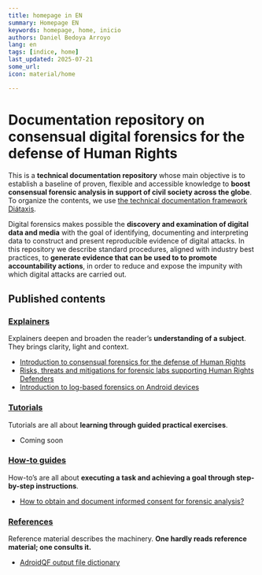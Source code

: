 ```yaml
---
title: homepage in EN 
summary: Homepage EN 
keywords: homepage, home, inicio
authors: Daniel Bedoya Arroyo
lang: en
tags: [indice, home]
last_updated: 2025-07-21
some_url:
icon: material/home

---
```



# Documentation repository on consensual digital forensics for the defense of Human Rights 


This is a **technical documentation repository** whose main objective is to establish a baseline of proven, flexible and accessible knowledge to **boost consensual forensic analysis in support of civil society across the globe**. To organize the contents, we use [the technical documentation framework Diátaxis](https://diataxis.fr/). 

Digital forensics makes possible the **discovery and examination of digital data and media** with the goal of identifying, documenting and interpreting data to construct and present reproducible evidence of digital attacks. In this repository we describe standard procedures, aligned with industry best practices, to **generate evidence that can be used to to promote accountability actions**, in order to reduce and expose the impunity with which digital attacks are carried out. 

## Published contents

### [Explainers](../en/explainers/index.html)

Explainers deepen and broaden the reader’s **understanding of a subject**. They brings clarity, light and context.

* [Introduction to consensual forensics for the defense of Human Rights](../en/explainers/01-explainer-introduction-digital-forensics/01-explainer-introduction-digital-forensics.html)
* [Risks, threats and mitigations for forensic labs supporting Human Rights Defenders](../en/explainers/02-explainer-risks-threats/02-explainer-risks-threats.html)
* [Introduction to log-based forensics on Android devices](../en/explainers/03-explainer-log-forensics-android/03-explainer-log-forensics-android.html)


### [Tutorials](../en/tutorials/index.html)

Tutorials are all about **learning through guided practical exercises**. 

* Coming soon

### [How-to guides](../en/how-tos/index.html)

How-to’s are all about **executing a task and achieving a goal through step-by-step instructions**.

* [How to obtain and document informed consent for forensic analysis?](../en/how-tos/01-how-to-obtain-informed-consent/01-how-to-obtain-informed-consent.html)

### [References](../en/references/index.html)

Reference material describes the machinery. **One hardly reads reference material; one consults it.** 

* [AdroidQF output file dictionary](../en/references/01-reference-androidqf-dictionary/01-reference-androidqf-dictionary.html)